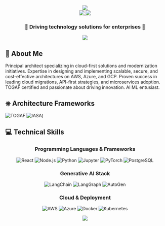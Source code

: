 <div align="center">
  <img src="https://capsule-render.vercel.app/api?type=waving&color=0:3B82F6,100:10B981&height=200&section=header&text=Sushil%20Gujar&fontSize=50&fontColor=FFFFFF&animation=fadeIn&fontAlignY=40&desc=Principal%20Architect%20|%20Tech%20Innovator&descSize=20&descAlignY=55"/>
</div>

<div align="center">
  <a href="mailto:sushil.gujar@gmail.com">
    <img src="https://img.shields.io/badge/Gmail-EA4335.svg?style=for-the-badge&logo=Gmail&logoColor=white"/>
  </a>
  <a href="https://linkedin.com/in/sushilgujar">
    <img src="https://img.shields.io/badge/LinkedIn-0A66C2.svg?style=for-the-badge&logo=LinkedIn&logoColor=white"/>
  </a>
</div>


<div align="center">
  <h3>💫 Driving technology solutions for enterprises  💫</h3>
</div>

<div align="center">
  <img src="https://readme-typing-svg.demolab.com?font=Fira+Code&size=22&duration=3000&pause=1000&color=3B82F6&center=true&vCenter=true&multiline=true&repeat=false&random=false&width=500&height=100&lines=Solving+One+problem+at+a+time+☕" />
</div>



## 🚀 About Me
Principal architect specializing in cloud-first solutions and modernization initiatives. Expertise in designing and implementing scalable, secure, and cost-effective architectures on AWS, Azure, and GCP. Proven success in leading cloud migrations, API-first strategies, and microservices adoption. TOGAF certified and passionate about driving innovation. AI ML entusiast.


## ⎈ Architecture Frameworks
![TOGAF](https://www.opengroup.org/togaf/10thedition)
![IASA](https://www.iasaglobal.org/))




## 💻 Technical Skills

<div align="center">



### Programming Languages & Frameworks
![React](https://img.shields.io/badge/React-61DAFB?style=for-the-badge&logo=react&logoColor=black)
![Node.js](https://img.shields.io/badge/Node.js-339933?style=for-the-badge&logo=nodedotjs&logoColor=white)
![Python](https://img.shields.io/badge/Python-3776AB?style=for-the-badge&logo=python&logoColor=white)
![Jupyter](https://img.shields.io/badge/Jupyter-F37626?style=for-the-badge&logo=jupyter&logoColor=white)
![PyTorch](https://img.shields.io/badge/PyTorch-EE4C2C?style=for-the-badge&logo=pytorch&logoColor=white)
![PostgreSQL](https://img.shields.io/badge/PostgreSQL-4479A1?style=for-the-badge&logo=postgresql&logoColor=white)




### Generative AI Stack
![LangChain](https://img.shields.io/badge/LangChain-121212?style=for-the-badge&logo=chainlink&logoColor=white)
![LangGraph](https://img.shields.io/badge/LangGraph-4B0082?style=for-the-badge&logo=graph&logoColor=white)
![AutoGen](https://img.shields.io/badge/AutoGen-9370DB?style=for-the-badge&logo=autoprefixer&logoColor=white)




### Cloud & Deployment
![AWS](https://img.shields.io/badge/AWS-232F3E?style=for-the-badge&logo=amazon-aws&logoColor=white)
![Azure](https://img.shields.io/badge/Azure-0089D6?style=for-the-badge&logo=microsoft-azure&logoColor=white)
![Docker](https://img.shields.io/badge/Docker-2496ED?style=for-the-badge&logo=docker&logoColor=white)
![Kubernetes](https://img.shields.io/badge/Kubernetes-326CE5?style=for-the-badge&logo=kubernetes&logoColor=white)

</div>
<div align="center">
  <img src="https://capsule-render.vercel.app/api?type=waving&color=0:10B981,100:3B82F6&height=100&section=footer"/>
</div>
